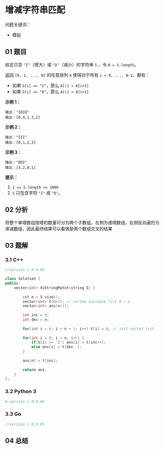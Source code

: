 # 增减字符串匹配

问题关键词：

- 模拟

## 01 题目

给定只含 `"I"`（增大）或 `"D"`（减小）的字符串 `S` ，令 `N = S.length`。

返回 `[0, 1, ..., N]` 的任意排列 `A` 使得对于所有 `i = 0, ..., N-1`，都有：

- 如果 `S[i] == "I"`，那么 `A[i] < A[i+1]`
- 如果 `S[i] == "D"`，那么 `A[i] > A[i+1]`

 

**示例 1：**

```
输出："IDID"
输出：[0,4,1,3,2]
```

**示例 2：**

```
输出："III"
输出：[0,1,2,3]
```

**示例 3：**

```
输出："DDI"
输出：[3,2,0,1]
```

 

**提示：**

1. `1 <= S.length <= 1000`
2. `S` 只包含字符 `"I"` 或 `"D"`。

## 02 分析

将整个单增数组按增的数量可分为两个子数组，左侧为递增数组，右侧反向遍历为递减数组，因此最终结果可以看做是两个数组交叉的结果

## 03 题解

### 3.1 C++

```c++
//version 1.0 0.0%

class Solution {
public:
    vector<int> diStringMatch(string S) {
        
        int n = S.size();
        vector<int> t(n+1); // sorted increase list 0 ~ n
        vector<int> ans(n+1);
        
        int inc = 0;
        int dec = n;
        
        for(int i = 0; i < n + 1; i++) t[i] = i; // init sorted list
        
        for(int i = 0; i < n; i++) {
            if(S[i] == 'I') ans[i] = t[inc++];
            else ans[i] = t[dec--];
        }
        
        ans[n] = t[inc];
        
        return ans;
    }
};
```

### 3.2 Python 3

```python
# version 1.0 0.0%

```

### 3.3 Go

```Go
//version 1.0 0.0%

```



## 04 总结

